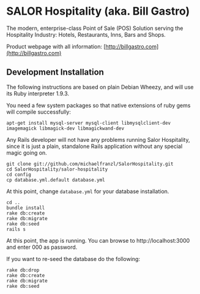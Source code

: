 SALOR Hospitality (aka. Bill Gastro)
====================================

The modern, enterprise-class Point of Sale (POS) Solution serving the Hospitality Industry: Hotels, Restaurants, Inns, Bars and Shops.

Product webpage with all information: [http://billgastro.com](http://billgastro.com)



Development Installation
------------------------

The following instructions are based on plain Debian Wheezy, and will use its Ruby interpreter 1.9.3.

You need a few system packages so that native extensions of ruby gems will compile successfully:

    apt-get install mysql-server mysql-client libmysqlclient-dev imagemagick libmagick-dev libmagickwand-dev

Any Rails developer will not have any problems running Salor Hospitality, since it is just a plain, standalone Rails application without any special magic going on.

    git clone git://github.com/michaelfranzl/SalorHospitality.git
    cd SalorHospitality/salor-hospitality
    cd config
    cp database.yml.default database.yml

At this point, change `database.yml` for your database installation.

    cd ..
    bundle install
    rake db:create
    rake db:migrate
    rake db:seed
    rails s

At this point, the app is running. You can browse to http://localhost:3000 and enter 000 as password.

If you want to re-seed the database do the following:

    rake db:drop
    rake db:create
    rake db:migrate
    rake db:seed